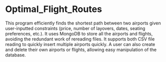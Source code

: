 # Optimal_Flight_Routes

This program efficiently finds the shortest path between two airports given user-inputted constraints (price, number of layovers, dates, seating preferences, etc.). It uses MongoDB to store all the airports and flights, avoiding the redundant work of rereading files. It supports both CSV file reading to quickly insert multiple airports quickly. A user can also create and delete their own airports or flights, allowing easy manipulation of the database. 
